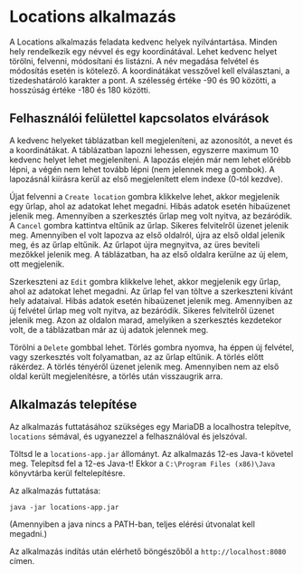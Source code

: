 # Locations alkalmazás

A Locations alkalmazás feladata kedvenc helyek nyilvántartása. Minden hely rendelkezik egy
névvel és egy koordinátával.
Lehet kedvenc helyet törölni, felvenni, módosítani és listázni. A név megadása felvétel és
módosítás esetén is kötelező. A koordinátákat vesszővel kell elválasztani, a tizedeshatároló
karakter a pont. A szélesség értéke -90 és 90 közötti, a hosszúság értéke -180 és 180 közötti.

## Felhasználói felülettel kapcsolatos elvárások

A kedvenc helyeket táblázatban kell megjeleníteni, az azonosítót, a nevet és a koordinátákat.
A táblázatban lapozni lehessen, egyszerre maximum 10 kedvenc helyet lehet megjeleníteni. A
lapozás elején már nem lehet előrébb lépni, a végén nem lehet tovább lépni (nem jelennek meg a gombok).
A lapozásnál kiírásra kerül az első megjelenített elem indexe (0-tól kezdve).

Újat felvenni a `Create location` gombra klikkelve lehet, akkor megjelenik egy űrlap, ahol az adatokat
lehet megadni. Hibás adatok esetén hibaüzenet jelenik meg. Amennyiben a szerkesztés űrlap
meg volt nyitva, az bezáródik. A `Cancel` gombra kattintva eltűnik az űrlap. Sikeres felvitelről üzenet jelenik meg. Amennyiben el volt lapozva az
első oldalról, újra az első oldal jelenik meg, és az űrlap eltűnik. Az űrlapot újra megnyitva, az
üres beviteli mezőkkel jelenik meg. A táblázatban, ha az első oldalra kerülne az új elem,
ott megjelenik.

Szerkeszteni az `Edit` gombra klikkelve lehet, akkor megjelenik egy űrlap, ahol az adatokat
lehet megadni. Az űrlap fel van töltve a szerkeszteni kívánt hely adataival.
Hibás adatok esetén hibaüzenet jelenik meg. Amennyiben az új felvétel űrlap
meg volt nyitva, az bezáródik. Sikeres felvitelről üzenet jelenik meg. Azon az oldalon marad,
amelyiken a szerkesztés kezdetekor volt, de a táblázatban már az új adatok jelennek meg.

Törölni a `Delete` gombbal lehet. Törlés gombra nyomva, ha éppen új felvétel, vagy
szerkesztés volt folyamatban, az az űrlap eltűnik. A törlés előtt rákérdez.
A törlés tényéről üzenet jelenik meg.
Amennyiben nem az első oldal került megjelenítésre, a törlés után visszaugrik arra.

## Alkalmazás telepítése

Az alkalmazás futtatásához szükséges egy MariaDB a localhostra telepítve, `locations`
sémával, és ugyanezzel a felhasználóval és jelszóval.

Töltsd le a `locations-app.jar` állományt. Az alkalmazás 12-es Java-t követel meg.
Telepítsd fel a 12-es Java-t!
Ekkor a `C:\Program Files (x86)\Java` könyvtárba kerül feltelepítésre.

Az alkalmazás futtatása:

```
java -jar locations-app.jar
```

(Amennyiben a java nincs a PATH-ban, teljes elérési útvonalat kell megadni.)

Az alkalmazás indítás után elérhető böngészőből a `http://localhost:8080` címen.